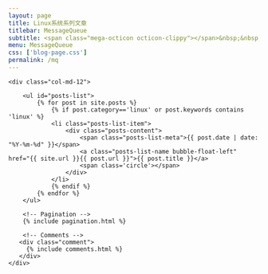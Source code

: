 ```yaml
---
layout: page
title: Linux系统系列文章
titlebar: MessageQueue
subtitle: <span class="mega-octicon octicon-clippy"></span>&nbsp;&nbsp; 如果你愿意改变和坚持学习，你就能脱胎换骨
menu: MessageQueue
css: ['blog-page.css']
permalink: /mq
---
```


<div class="row">

    <div class="col-md-12">

        <ul id="posts-list">
            {% for post in site.posts %}
                {% if post.category=='linux' or post.keywords contains 'linux' %}
                <li class="posts-list-item">
                    <div class="posts-content">
                        <span class="posts-list-meta">{{ post.date | date: "%Y-%m-%d" }}</span>
                        <a class="posts-list-name bubble-float-left" href="{{ site.url }}{{ post.url }}">{{ post.title }}</a>
                        <span class='circle'></span>
                    </div>
                </li>
                {% endif %}
            {% endfor %}
        </ul> 

        <!-- Pagination -->
        {% include pagination.html %}

        <!-- Comments -->
       <div class="comment">
         {% include comments.html %}
       </div>
    </div>

</div>
<script>
    $(document).ready(function(){

        // Enable bootstrap tooltip
        $("body").tooltip({ selector: '[data-toggle=tooltip]' });

    });
</script>